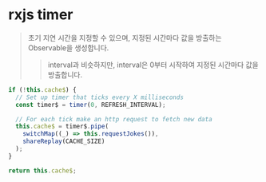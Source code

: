 # rxjs timer

> 초기 지연 시간을 지정할 수 있으며, 지정된 시간마다 값을 방출하는 Observable을 생성합니다.
>
> > interval과 비슷하지만, interval은 0부터 시작하여 지정된 시간마다 값을 방출합니다.

```ts
if (!this.cache$) {
  // Set up timer that ticks every X milliseconds
  const timer$ = timer(0, REFRESH_INTERVAL);

  // For each tick make an http request to fetch new data
  this.cache$ = timer$.pipe(
    switchMap((_) => this.requestJokes()),
    shareReplay(CACHE_SIZE)
  );
}

return this.cache$;
```
